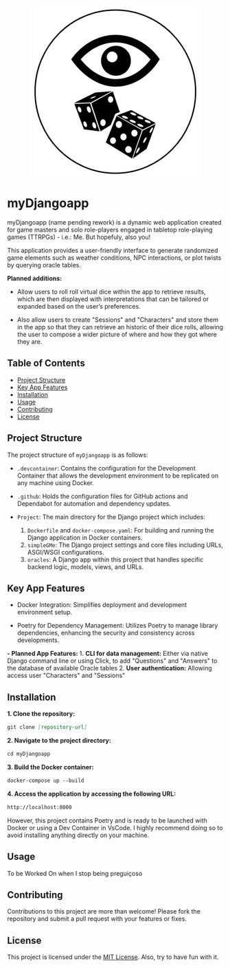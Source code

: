 <p align="center">
    <img src="./OracleDice.png" alt="alt text">
</p>

# myDjangoapp

myDjangoapp (name pending rework) is a dynamic web application created for game masters and solo role-players engaged in tabletop role-playing games (TTRPGs) - i.e.: Me. But hopefuly, also you! 

This application provides a user-friendly interface to generate randomized game elements such as weather conditions, NPC interactions, or plot twists by querying oracle tables. 

**Planned additions:**
- Allow users to roll roll virtual dice within the app to retrieve results, which are then displayed with interpretations that can be tailored or expanded based on the user’s preferences.

- Also allow users to create "Sessions" and "Characters" and store them in the app so that they can retrieve an historic of their dice rolls, allowing the user to compose a wider picture of where and how they got where they are.

## Table of Contents

- [Project Structure](#project-structure)
- [Key App Features](#key-features)
- [Installation](#installation)
- [Usage](#usage)
- [Contributing](#contributing)
- [License](#license)

## Project Structure

The project structure of `myDjangoapp` is as follows:

- `.devcontainer`: Contains the configuration for the Development Container that allows the development environment to be replicated on any machine using Docker.

- `.github`: Holds the configuration files for GitHub actions and Dependabot for automation and dependency updates.

- `Project`: The main directory for the Django project which includes:
    1. `Dockerfile` and `docker-compose.yaml`: For building and running the Django application in Docker containers.
    2. `simpleGMe`: The Django project settings and core files including URLs, ASGI/WSGI configurations.
    3. `oracles`: A Django app within this project that handles specific backend logic, models, views, and URLs.

## Key App Features

- Docker Integration: Simplifies deployment and development environment setup.

- Poetry for Dependency Management: Utilizes Poetry to manage library dependencies, enhancing the security and consistency across developments.

**- Planned App Features:**
    1. **CLI for data management:** Either via native Django command line or using Click, to add "Questions" and "Answers" to the database of available Oracle tables
    2. **User authentication:** Allowing access user "Characters" and "Sessions"

## Installation

**1. Clone the repository:**

```markdown
git clone [repository-url]
```

**2. Navigate to the project directory:**

```markdown
cd myDjangoapp
```

**3. Build the Docker container:**

```markdown
docker-compose up --build
```

**4. Access the application by accessing the following URL:**

```markdown
http://localhost:8000
```

However, this project contains Poetry and is ready to be launched with Docker or using a Dev Container in VsCode. I highly recommend doing so to avoid installing anything directly on your machine.



## Usage

To be Worked On when I stop being preguiçoso

## Contributing

Contributions to this project are more than welcome! Please fork the repository and submit a pull request with your features or fixes.

## License

This project is licensed under the [MIT License](LICENSE). Also, try to have fun with it.